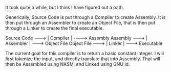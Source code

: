 It took quite a while, but I think I have figured out a path.

Generically, Source Code is put through a Compiler to create Assembly. It is then put through an Assembler to create an Object File, that is then put through a Linker to create the final executable.

Source Code ---> | Compiler | ----> Assembly
Assembly ---> | Assembler | ---> Object File
Object File ---> | Linker | ---> Executable

The current goal for this compiler is to return a basic constant integer. I will first tokenize the input, and directly translate that into Assembly. That will then be Assembled using NASM, and Linked using GNU ld.